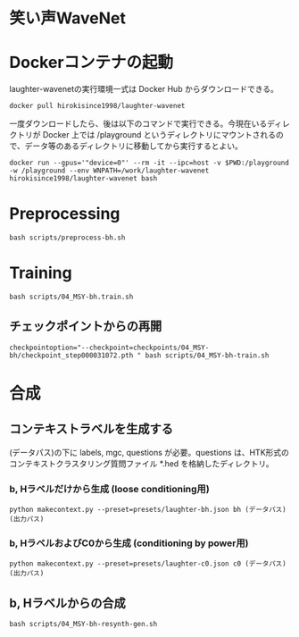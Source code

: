 # 笑い声WaveNet

# Dockerコンテナの起動

laughter-wavenetの実行環境一式は Docker Hub からダウンロードできる。

```
docker pull hirokisince1998/laughter-wavenet
```

一度ダウンロードしたら、後は以下のコマンドで実行できる。今現在いるディレクトリが Docker 上では /playground というディレクトリにマウントされるので、データ等のあるディレクトリに移動してから実行するとよい。

```
docker run --gpus='"device=0"' --rm -it --ipc=host -v $PWD:/playground -w /playground --env WNPATH=/work/laughter-wavenet hirokisince1998/laughter-wavenet bash
```

# Preprocessing

```
bash scripts/preprocess-bh.sh
```

# Training

```
bash scripts/04_MSY-bh.train.sh
```

## チェックポイントからの再開

```
checkpointoption="--checkpoint=checkpoints/04_MSY-bh/checkpoint_step000031072.pth " bash scripts/04_MSY-bh-train.sh
```

# 合成

## コンテキストラベルを生成する

(データパス)の下に labels, mgc, questions が必要。questions は、HTK形式のコンテキストクラスタリング質問ファイル *.hed を格納したディレクトリ。

### b, Hラベルだけから生成 (loose conditioning用)

```
python makecontext.py --preset=presets/laughter-bh.json bh (データパス) (出力パス)
```

### b, HラベルおよびC0から生成 (conditioning by power用)

```
python makecontext.py --preset=presets/laughter-c0.json c0 (データパス) (出力パス)
```

## b, Hラベルからの合成
```
bash scripts/04_MSY-bh-resynth-gen.sh
```
